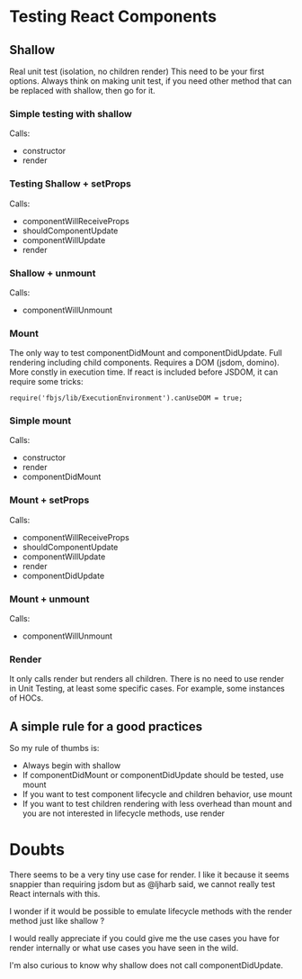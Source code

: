 # Testing React Components

## Shallow
Real unit test (isolation, no children render)
This need to be your first options. Always think on making unit test, if you
need other method that can be replaced with shallow, then go for it.


### Simple testing with shallow

Calls:

- constructor
- render

### Testing Shallow + setProps

Calls:

- componentWillReceiveProps
- shouldComponentUpdate
- componentWillUpdate
- render

### Shallow + unmount

Calls:

- componentWillUnmount

### Mount

The only way to test componentDidMount and componentDidUpdate.
Full rendering including child components.
Requires a DOM (jsdom, domino).
More constly in execution time.
If react is included before JSDOM, it can require some tricks:

`require('fbjs/lib/ExecutionEnvironment').canUseDOM = true;`

### Simple mount

Calls:

- constructor
- render
- componentDidMount

### Mount + setProps

Calls:

- componentWillReceiveProps
- shouldComponentUpdate
- componentWillUpdate
- render
- componentDidUpdate

### Mount + unmount

Calls:

- componentWillUnmount

### Render
It only calls render but renders all children.
There is no need to use render in Unit Testing, at least some specific cases.
For example, some instances of HOCs.


## A simple rule for a good practices
So my rule of thumbs is:

- Always begin with shallow
- If componentDidMount or componentDidUpdate should be tested, use mount
- If you want to test component lifecycle and children behavior, use mount
- If you want to test children rendering with less overhead than mount and you
  are not interested in lifecycle methods, use render

# Doubts

There seems to be a very tiny use case for render. I like it because it seems
snappier than requiring jsdom but as @ljharb said, we cannot really test React
internals with this.

I wonder if it would be possible to emulate lifecycle methods with the render
method just like shallow ?

I would really appreciate if you could give me the use cases you have for
render internally or what use cases you have seen in the wild.

I'm also curious to know why shallow does not call componentDidUpdate.

